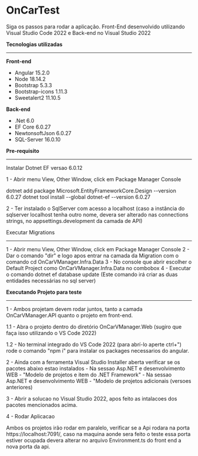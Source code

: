 # OnCarTest
Siga os passos para rodar a aplicação. 
Front-End desenvolvido utilizando Visual Studio Code 2022 e Back-end no Visual Studio 2022 

**Tecnologias utilizadas**
______________________________________________________________
**Front-end**
- Angular 15.2.0
- Node 18.14.2
- Bootstrap 5.3.3
- Bootstrap-icons 1.11.3
- Sweetalert2 11.10.5

**Back-end**
- .Net 6.0
- EF Core 6.0.27
- NewtonsoftJson 6.0.27
- SQL-Server 16.0.10



**Pre-requisito**
______________________________________________________________

Instalar Dotnet EF versao 6.0.12

1 - Abrir menu View, Other Window, click em Package Manager Console

dotnet add package Microsoft.EntityFrameworkCore.Design --version 6.0.27
dotnet tool install --global dotnet-ef --version 6.0.27

2 - Ter instalado o SqlServer com acesso a localhost (caso a instância do sqlserver localhost
tenha outro nome, devera ser alterado nas connections strings, no appsettings.development da camada de API)


Executar Migrations
______________________________________________________________

1 - Abrir menu View, Other Window, click em Package Manager Console
2 - Dar o comando "dir" e logo apos entrar na camada da Migration com o comando cd OnCarVManager.Infra.Data
3 - No console que abrir escolher o Default Project como OnCarVManager.Infra.Data no combobox
4 - Executar o comando
	dotnet ef database update (Este comando irá criar as duas entidades necessárias no sql server)


**Executando Projeto para teste**
______________________________________________________________

1 - Ambos projetam devem rodar juntos, tanto a camada OnCarVManager.API quanto o projeto em front-end.

1.1 - Abra o projeto dentro do diretório OnCarVManager.Web (sugiro que faça isso utilizando o VS Code 2022)

1.2 - No terminal integrado do VS Code 2022 (para abrí-lo aperte ctrl+") rode o comando "npm i" para instalar os packages necessarios do angular.

2 - Ainda com a ferramenta Visual Studio Installer aberta verificar se os pacotes abaixo estao instalados
     - Na sessao Asp.NET e desenvolvimento WEB - "Modelo de projetos e item do .NET Framework" 
     - Na sessao Asp.NET e desenvolvimento WEB - "Modelo de projetos adicionais (versoes anteriores) 

3 - Abrir a solucao no Visual Studio 2022, apos feito as intalacoes dos pacotes mencionados acima.

4 - Rodar Aplicacao

Ambos os projetos irão rodar em paralelo, verificar se a Api rodara na porta https://localhost:7091/,
caso na maquina aonde sera feito o teste essa porta estiver ocupada devera alterar no arquivo
Environment.ts do front end a nova porta da api. 

